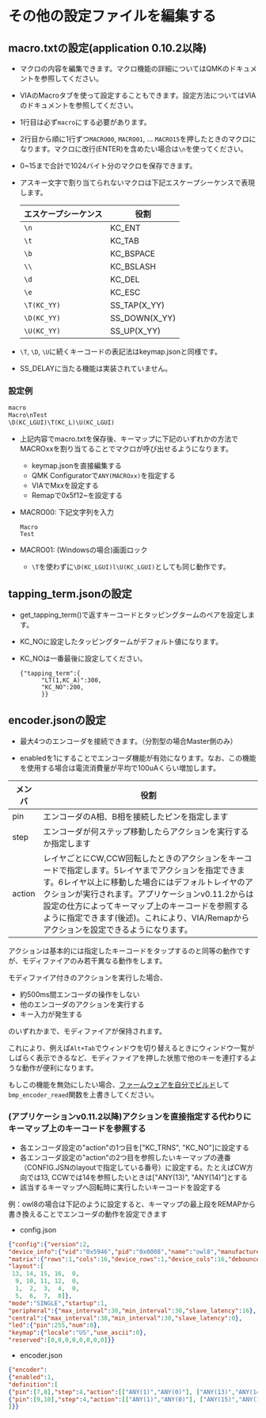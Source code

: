 # その他の設定ファイルを編集する

## macro.txtの設定(application 0.10.2以降)

- マクロの内容を編集できます。マクロ機能の詳細についてはQMKのドキュメントを参照してください。
- VIAのMacroタブを使って設定することもできます。設定方法についてはVIAのドキュメントを参照してください。
- 1行目は必ず`macro`にする必要があります。
- 2行目から順に1行ずつ`MACRO00`, `MACRO01`, ... `MACRO15`を押したときのマクロになります。マクロに改行(ENTER)を含めたい場合は`\n`を使ってください。
- 0~15まで合計で1024バイト分のマクロを保存できます。
- アスキー文字で割り当てられないマクロは下記エスケープシーケンスで表現します。

  | エスケープシーケンス | 役割          |
  | -------------------- | ------------- |
  | `\n`                 | KC_ENT        |
  | `\t`                 | KC_TAB        |
  | `\b`                 | KC_BSPACE     |
  | `\\`                 | KC_BSLASH     |
  | `\d`                 | KC_DEL        |
  | `\e`                 | KC_ESC        |
  | `\T(KC_YY)`          | SS_TAP(X_YY)  |
  | `\D(KC_YY)`          | SS_DOWN(X_YY) |
  | `\U(KC_YY)`          | SS_UP(X_YY)   |

- `\T`, `\D`, `\U`に続くキーコードの表記法はkeymap.jsonと同様です。
- SS_DELAYに当たる機能は実装されていません。

### 設定例

```txt
macro
Macro\nTest
\D(KC_LGUI)\T(KC_L)\U(KC_LGUI)
```

- 上記内容でmacro.txtを保存後、キーマップに下記のいずれかの方法でMACROxxを割り当てることでマクロが呼び出せるようになります。
  - keymap.jsonを直接編集する
  - QMK Configuratorで`ANY(MACROxx)`を指定する
  - VIAでMxxを設定する
  - Remapで0x5f12~を設定する
- MACRO00: 下記文字列を入力

  ```
  Macro
  Test
  ```

- MACRO01: (Windowsの場合)画面ロック
  - `\T`を使わずに`\D(KC_LGUI)l\U(KC_LGUI)`としても同じ動作です。

## tapping_term.jsonの設定

- get_tapping_term()で返すキーコードとタッピングタームのペアを設定します。
- KC_NOに設定したタッピングタームがデフォルト値になります。
- KC_NOは一番最後に設定してください。

  ```
  {"tapping_term":{
        "LT(1,KC_A)":300,  
        "KC_NO":200,
        }}
  ```

## encoder.jsonの設定

- 最大4つのエンコーダを接続できます。（分割型の場合Master側のみ）

- enabledを1にすることでエンコーダ機能が有効になります。なお、この機能を使用する場合は電流消費量が平均で100uAくらい増加します。

| メンバ | 役割                                                                                                                                                                               |
| ------ | ---------------------------------------------------------------------------------------------------------------------------------------------------------------------------------- |
| pin    | エンコーダのA相、B相を接続したピンを指定します                                                                                                                                     |
| step   | エンコーダが何ステップ移動したらアクションを実行するか指定します                                                                                                                   |
| action | レイヤごとにCW,CCW回転したときのアクションをキーコードで指定します。5レイヤまでアクションを指定できます。6レイヤ以上に移動した場合にはデフォルトレイヤのアクションが実行されます。アプリケーションv0.11.2からは設定の仕方によってキーマップ上のキーコードを参照するように指定できます(後述)。これにより、VIA/Remapからアクションを設定できるようになります。 |

アクションは基本的には指定したキーコードをタップするのと同等の動作ですが、モディファイアのみ若干異なる動作をします。

モディファイア付きのアクションを実行した場合、

- 約500ms間エンコーダの操作をしない
- 他のエンコーダのアクションを実行する
- キー入力が発生する

のいずれかまで、モディファイアが保持されます。

これにより、例えば`Alt+Tab`でウィンドウを切り替えるときにウィンドウ一覧がしばらく表示できるなど、モディファイアを押した状態で他のキーを連打するような動作が便利になります。

もしこの機能を無効にしたい場合、[ファームウェアを自分でビルド](build_firmware.md)して `bmp_encoder_reaed`関数を上書きしてください。

### (アプリケーションv0.11.2以降)アクションを直接指定する代わりにキーマップ上のキーコードを参照する

- 各エンコーダ設定の"action"の1つ目を["KC_TRNS", "KC_NO"]に設定する
- 各エンコーダ設定の"action"の2つ目を参照したいキーマップの連番（CONFIG.JSNのlayoutで指定している番号）に設定する。たとえばCW方向では13, CCWでは14を参照したいときは["ANY(13)", "ANY(14)"]とする
- 該当するキーマップへ回転時に実行したいキーコードを設定する

例：owl8の場合は下記のように設定すると、キーマップの最上段をREMAPから書き換えることでエンコーダの動作を設定できます

- config.json
 
```json
{"config":{"version":2,
"device_info":{"vid":"0x5946","pid":"0x0008","name":"owl8","manufacture":"yfuku","description":""},
"matrix":{"rows":1,"cols":16,"device_rows":1,"device_cols":16,"debounce":1,"is_left_hand":1,"diode_direction":0,"row_pins":[],"col_pins":[20,17,15,13,19,18,16,14,7,8,9,10],
"layout":[
 13, 14, 15, 16,  0,
  9, 10, 11, 12,  0,
  1,  2,  3,  4,  0,
  5,  6,  7,  8]},
"mode":"SINGLE","startup":1,
"peripheral":{"max_interval":30,"min_interval":30,"slave_latency":16},
"central":{"max_interval":30,"min_interval":30,"slave_latency":0},
"led":{"pin":255,"num":0},
"keymap":{"locale":"US","use_ascii":0},
"reserved":[0,0,0,0,0,0,0,0]}}
```

- encoder.json

```json
{"encoder":
{"enabled":1,
"definition":[
{"pin":[7,8],"step":4,"action":[["ANY(1)","ANY(0)"], ["ANY(13)","ANY(14)"], ["ANY(0)","ANY(0)"], ["ANY(0)","ANY(0)"], ["ANY(0)","ANY(0)"]]},
{"pin":[9,10],"step":4,"action":[["ANY(1)","ANY(0)"], ["ANY(15)","ANY(16)"], ["ANY(0)","ANY(0)"], ["ANY(0)","ANY(0)"], ["ANY(0)","ANY(0)"]]}
]}}
```